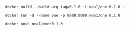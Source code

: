 ```
docker build --build-arg tag=0.1.0 -t nea1/one:0.1.0 .
```
 
```
docker run -d --name one -p 8080:8080 nea1/one:0.1.0
```

```
docker push nea1/one:0.1.0
```